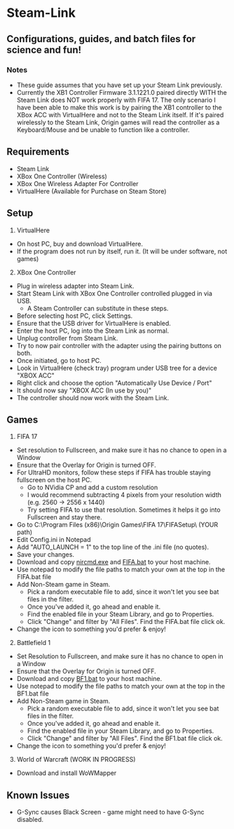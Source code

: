 # Steam-Link

## Configurations, guides, and batch files for science and fun!

### Notes
  * These guide assumes that you have set up your Steam Link previously.
  * Currently the XB1 Controller Firmware 3.1.1221.0 paired directly WITH the Steam Link does NOT work properly with FIFA 17. The only scenario I have been able to make this work is by pairing the XB1 controller to the XBox ACC with VirtualHere and not to the Steam Link itself. If it's paired wirelessly to the Steam Link, Origin games will read the controller as a Keyboard/Mouse and be unable to function like a controller.


## Requirements
 * Steam Link
 * XBox One Controller (Wireless)
 * XBox One Wireless Adapter For Controller
 * VirtualHere (Available for Purchase on Steam Store)
  
## Setup
1. VirtualHere
  * On host PC, buy and download VirtualHere.
  * If the program does not run by itself, run it. (It will be under software, not games)
  
2. XBox One Controller  
  * Plug in wireless adapter into Steam Link.
  * Start Steam Link with XBox One Controller controlled plugged in via USB. 
	* A Steam Controller can substitute in these steps.
  * Before selecting host PC, click Settings.
  * Ensure that the USB driver for VirtualHere is enabled.
  * Enter the host PC, log into the Steam Link as normal.
  * Unplug controller from Steam Link. 
  * Try to now pair controller with the adapter using the pairing buttons on both.
  * Once initiated, go to host PC. 
  * Look in VirtualHere (check tray) program under USB tree for a device "XBOX ACC"
  * Right click and choose the option "Automatically Use Device / Port" 
  * It should now say "XBOX ACC (In use by you)"
  * The controller should now work with the Steam Link.
    
## Games 

1. FIFA 17
  * Set resolution to Fullscreen, and make sure it has no chance to open in a Window
  * Ensure that the Overlay for Origin is turned OFF.
  * For UltraHD monitors, follow these steps if FIFA has trouble staying fullscreen on the host PC.
	* Go to NVidia CP and add a custom resolution
	* I would recommend subtracting 4 pixels from your resolution width (e.g. 2560 -> 2556 x 1440)
	* Try setting FIFA to use that resolution. Sometimes it helps it go into Fullscreen and stay there.
  * Go to C:\Program Files (x86)\Origin Games\FIFA 17\FIFASetup\  (YOUR path)
  * Edit Config.ini in Notepad
  * Add "AUTO_LAUNCH = 1" to the top line of the .ini file (no quotes).
  * Save your changes.
  * Download and copy [nircmd.exe](http://nircmd.nirsoft.net/) and [FIFA.bat](../master/FIFA.bat) to your host machine.
  * Use notepad to modify the file paths to match your own at the top in the FIFA.bat file
  * Add Non-Steam game in Steam. 
	* Pick a random executable file to add, since it won't let you see bat files in the filter.
    * Once you've added it, go ahead and enable it.
    * Find the enabled file in your Steam Library, and go to Properties.
    * Click "Change" and filter by "All Files". Find the FIFA.bat file click ok.
  * Change the icon to something you'd prefer & enjoy!
  
2. Battlefield 1
  * Set Resolution to Fullscreen, and make sure it has no chance to open in a Window
  * Ensure that the Overlay for Origin is turned OFF.
  * Download and copy [BF1.bat](../master/BF1.bat) to your host machine.
  * Use notepad to modify the file paths to match your own at the top in the BF1.bat file
  * Add Non-Steam game in Steam. 
    * Pick a random executable file to add, since it won't let you see bat files in the filter.
    * Once you've added it, go ahead and enable it.
    * Find the enabled file in your Steam Library, and go to Properties.
    * Click "Change" and filter by "All Files". Find the BF1.bat file click ok.
  * Change the icon to something you'd prefer & enjoy!	

3. World of Warcraft (WORK IN PROGRESS)
  * Download and install WoWMapper
    
 
## Known Issues
  * G-Sync causes Black Screen - game might need to have G-Sync disabled.
  
